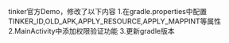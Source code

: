 tinker官方Demo，修改了以下内容
1.在gradle.properties中配置TINKER_ID,OLD_APK,APPLY_RESOURCE,APPLY_MAPPINT等属性
2.MainActivity中添加权限验证功能
3.更新gradle版本
